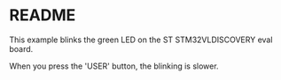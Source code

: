 # README

This example blinks the green LED on the ST STM32VLDISCOVERY eval board.

When you press the 'USER' button, the blinking is slower.

